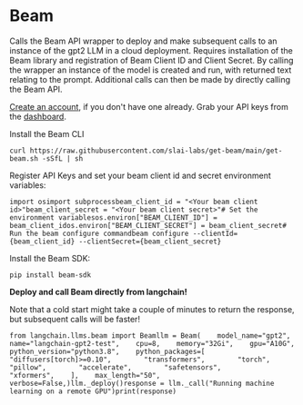 Beam
====

Calls the Beam API wrapper to deploy and make subsequent calls to an instance of the gpt2 LLM in a cloud deployment. Requires installation of the Beam library and registration of Beam Client ID and Client Secret. By calling the wrapper an instance of the model is created and run, with returned text relating to the prompt. Additional calls can then be made by directly calling the Beam API.

[Create an account](https://www.beam.cloud/), if you don't have one already. Grab your API keys from the [dashboard](https://www.beam.cloud/dashboard/settings/api-keys).

Install the Beam CLI

    curl https://raw.githubusercontent.com/slai-labs/get-beam/main/get-beam.sh -sSfL | sh

Register API Keys and set your beam client id and secret environment variables:

    import osimport subprocessbeam_client_id = "<Your beam client id>"beam_client_secret = "<Your beam client secret>"# Set the environment variablesos.environ["BEAM_CLIENT_ID"] = beam_client_idos.environ["BEAM_CLIENT_SECRET"] = beam_client_secret# Run the beam configure commandbeam configure --clientId={beam_client_id} --clientSecret={beam_client_secret}

Install the Beam SDK:

    pip install beam-sdk

**Deploy and call Beam directly from langchain!**

Note that a cold start might take a couple of minutes to return the response, but subsequent calls will be faster!

    from langchain.llms.beam import Beamllm = Beam(    model_name="gpt2",    name="langchain-gpt2-test",    cpu=8,    memory="32Gi",    gpu="A10G",    python_version="python3.8",    python_packages=[        "diffusers[torch]>=0.10",        "transformers",        "torch",        "pillow",        "accelerate",        "safetensors",        "xformers",    ],    max_length="50",    verbose=False,)llm._deploy()response = llm._call("Running machine learning on a remote GPU")print(response)